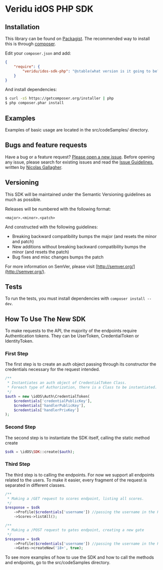 Veridu idOS PHP SDK
===================

Installation
------------
This library can be found on [Packagist](https://packagist.org/packages/veridu/veridu-php).
The recommended way to install this is through [composer](http://getcomposer.org).

Edit your `composer.json` and add:

```json
{
    "require": {
        "veridu/idos-sdk-php": "@stable(what version is it going to be?)"
    }
}
```

And install dependencies:

```bash
$ curl -sS https://getcomposer.org/installer | php
$ php composer.phar install
```

Examples
--------
Examples of basic usage are located in the src/codeSamples/ directory.

Bugs and feature requests
-------------------------
Have a bug or a feature request? [Please open a new issue](https://github.com/veridu/idos-sdk-php/issues).
Before opening any issue, please search for existing issues and read the [Issue Guidelines](https://github.com/necolas/issue-guidelines), written by [Nicolas Gallagher](https://github.com/necolas/).

Versioning
----------
This SDK will be maintained under the Semantic Versioning guidelines as much as possible.

Releases will be numbered with the following format:

`<major>.<minor>.<patch>`

And constructed with the following guidelines:

* Breaking backward compatibility bumps the major (and resets the minor and patch)
* New additions without breaking backward compatibility bumps the minor (and resets the patch)
* Bug fixes and misc changes bumps the patch

For more information on SemVer, please visit [http://semver.org/](http://semver.org/).

Tests
-----
To run the tests, you must install dependencies with `composer install --dev`.

How To Use The New SDK
----------------------

To make requests to the API, the majority of the endpoints require Authentication tokens. They can be UserToken, CredentialToken or IdentityToken.

### First Step

The first step is to create an auth object passing through its constructor the credentials necessary for the request intended.

```php
/**
 * Instantiates an auth object of CredentialToken Class.
 * Foreach type of Authorization, there is a Class to be instantiated.
 */
$auth = new \idOS\Auth\CredentialToken(
	$credentials['credentialPublicKey'],
	$credentials['handlerPublicKey'],
	$credentials['handlerPrivKey']
);

```
### Second Step

The second step is to instantiate the SDK itself, calling the static method create

```php
$sdk = \idOS\SDK::create($auth);

```

### Third Step

The third step is to calling the endpoints.
For now we support all endpoints related to the users.
To make it easier, every fragment of the request is separated in different classes.

```php
/**
 * Making a /GET request to scores endpoint, listing all scores.
 */
$response = $sdk
    ->Profile($credentials['username']) //passing the username in the Profile Class constructor
    ->Scores->listAll();

/**
 * Making a /POST request to gates endpoint, creating a new gate
 */
$response = $sdk
	->Profile($credentials['username']) //passing the username in the Profile Class constructor
	->Gates->createNew('18+', true);

```
To see more examples of how to use the SDK and how to call the methods and endpoints, go to the src/codeSamples directory.

